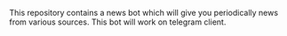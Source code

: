 This repository contains a news bot which will give you periodically news from various sources. This bot will work on telegram client.
